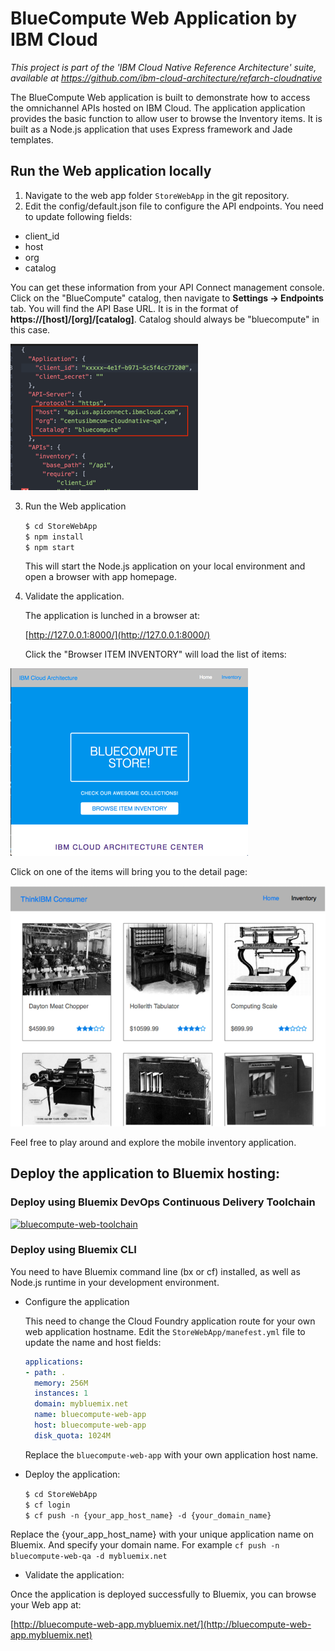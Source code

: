 # BlueCompute Web Application by IBM Cloud

*This project is part of the 'IBM Cloud Native Reference Architecture' suite, available at
https://github.com/ibm-cloud-architecture/refarch-cloudnative*

The BlueCompute Web application is built to demonstrate how to access the omnichannel APIs hosted on IBM Cloud. The application application provides the basic function to allow user to browse the Inventory items. It is built as a Node.js application that uses Express framework and Jade templates.

## Run the Web application locally

1. Navigate to the web app folder `StoreWebApp` in the git repository.
2. Edit the config/default.json file to configure the API endpoints. You need to update following fields:
  - client_id
  - host  
  - org  
  - catalog  

  You can get these information from your API Connect management console. Click on the "BlueCompute" catalog, then navigate to **Settings -> Endpoints** tab. You will find the API Base URL. It is in the format of **https://[host]/[org]/[catalog]**. Catalog should always be "bluecompute" in this case.

  ![Web App Configuration](static/imgs/bluecompute_config.png?raw=true)

3. Run the Web application

   `$ cd StoreWebApp`  
   `$ npm install`  
   `$ npm start`  

   This will start the Node.js application on your local environment and open a browser with app homepage.

4. Validate the application.

   The application is lunched in a browser at:

   [http://127.0.0.1:8000/](http://127.0.0.1:8000/)

   Click the "Browser ITEM INVENTORY" will load the list of items:

  ![BlueCompute List](static/imgs/bluecompute_web_home.png?raw=true)

  Click on one of the items will bring you to the detail page:

  ![BlueCompute Detail](static/imgs/bluemix_25.png?raw=true)

Feel free to play around and explore the mobile inventory application.

## Deploy the application to Bluemix hosting:
### Deploy using Bluemix DevOps Continuous Delivery Toolchain
[![bluecompute-web-toolchain](https://new-console.ng.bluemix.net/devops/graphics/create_toolchain_button.png)](https://new-console.ng.bluemix.net/devops/setup/deploy/?repository=https://github.com/gangchen03/refarch-cloudnative-bluecompute-web.git&branch=master)

### Deploy using Bluemix CLI
You need to have Bluemix command line (bx or cf) installed, as well as Node.js runtime in your development environment.

- Configure the application

  This need to change the Cloud Foundry application route for your own web application hostname. Edit the `StoreWebApp/manefest.yml` file to update the name and host fields:

  ```yml
  applications:
  - path: .
    memory: 256M
    instances: 1
    domain: mybluemix.net
    name: bluecompute-web-app
    host: bluecompute-web-app
    disk_quota: 1024M
  ```

  Replace the `bluecompute-web-app` with your own application host name.

- Deploy the application:

  `$ cd StoreWebApp`  
  `$ cf login`  
  `$ cf push -n {your_app_host_name} -d {your_domain_name}`   

Replace the {your_app_host_name} with your unique application name on Bluemix. And specify your domain name. For example `cf push -n bluecompute-web-qa -d mybluemix.net`

- Validate the application:

Once the application is deployed successfully to Bluemix, you can browse your Web app at:

[http://bluecompute-web-app.mybluemix.net/](http://bluecompute-web-app.mybluemix.net)
